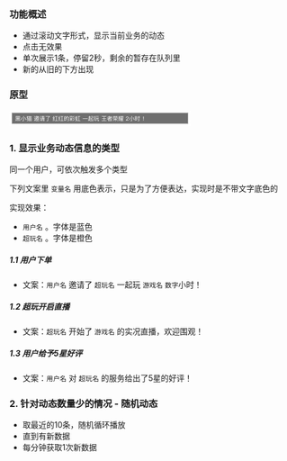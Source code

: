 ### 功能概述
* 通过滚动文字形式，显示当前业务的动态
* 点击无效果
* 单次展示1条，停留2秒，剩余的暂存在队列里
* 新的从旧的下方出现


### 原型
![](img/模块-系统动态.jpg)

### 1. 显示业务动态信息的类型
同一个用户，可依次触发多个类型

下列文案里 `变量名` 用底色表示，只是为了方便表达，实现时是不带文字底色的

实现效果：

* `用户名` 。字体是蓝色  
* `超玩名` 。字体是橙色

##### 1.1 用户下单
* 文案：`用户名` 邀请了 `超玩名` 一起玩 `游戏名` `数字`小时！

##### 1.2 超玩开启直播
* 文案：`超玩名` 开始了 `游戏名` 的实况直播，欢迎围观！

##### 1.3 用户给予5星好评
* 文案：`用户名` 对 `超玩名` 的服务给出了5星的好评！

### 2. 针对动态数量少的情况 - 随机动态
* 取最近的10条，随机循环播放
* 直到有新数据
* 每分钟获取1次新数据